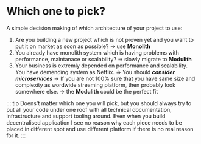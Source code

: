 # Which one to pick?

A simple decision making of which architecture of your project to use:

1. Are you building a new project which is not proven yet and you want to put it on market as soon as possible? => use **Monolith**
2. You already have monolith system which is having problems with performance, maintanace or scalability? => slowly migrate to **Modulith**
3. Your business is extremly depended on performance and scalability. You have demending system as Netflix. => You should ***consider microservices*** -> If you are not 100% sure that you have same size and complexity as wordwide streaming platform, then probably look somewhere else. -> the **Modulith** could be the perfect fit

::: tip
Doens't matter which one you will pick, but you should always try to put all your code under one roof with all technical documentation, infrastructure and support tooling around. Even when you build decentralised application I see no reason why each piece needs to be placed in different spot and use different platform if there is no real reason for it.
:::